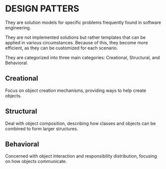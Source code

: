 # DESIGN PATTERS

They are solution models for specific problems frequently found in software engineering.

They are not implemented solutions but rather templates that can be applied in various circumstances. Because of this, they become more efficient, as they can be customized for each scenario.

They are categorized into three main categories: Creational, Structural, and Behavioral.

## Creational

Focus on object creation mechanisms, providing ways to help create objects.

## Structural

Deal with object composition, describing how classes and objects can be combined to form larger structures.

## Behavioral

Concerned with object interaction and responsibility distribution, focusing on how objects communicate.